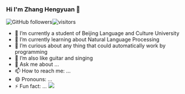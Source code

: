 ### Hi I'm Zhang Hengyuan 👋

<!--
**rattlesnakey/rattlesnakey** is a ✨ _special_ ✨ repository because its `README.md` (this file) appears on your GitHub profile.

Here are some ideas to get you started:
-->
![GitHub followers](https://img.shields.io/github/followers/rattlesnakey?style=social)![visitors](https://visitor-badge.glitch.me/badge?page_id=rattlesnakey.rattlesnakeyREADME)
- 🔭 I’m currently a student of Beijing Language and Culture University
- 🌱 I’m currently learning about Natural Language Processing
- 👯 I’m curious about any thing that could automatically work by programming
- 🤔 I’m also like guitar and singing
- 💬 Ask me about ...
- 📫 How to reach me: ...
- 😄 Pronouns: ...
- ⚡ Fun fact: ...
![](https://github-readme-stats.vercel.app/api?username=rattlesnakey&theme=dark)
